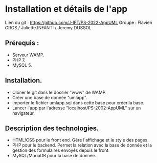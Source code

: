 # Installation et détails de l'app

Lien du git : https://github.com/J-IFT/PS-2022-AppUML
Groupe : Flavien GROS / Juliette INFANTI / Jeremy DUSSOL

## Prérequis : 
* Serveur WAMP.
* PHP 7.
* MySQL 5.
  
## Installation.
* Cloner le git dans le dossier "www" de WAMP.
* Créer une base de donnée "umlapp".
* Importer le fichier umlapp.sql dans cette base pour créer la base.
* Lancer l'app par l'adresse "localhost/PS-2002-AppUML" sur un navigateur.  

## Description des technologies.
* HTML/CSS pour le front end. Gère l'affichage et le style des pages.
* PHP pour le backend. Permet la relation avec la base de donnée et la gestion des formulaires envoyés depuis le front.
* MySQL/MariaDB pour la base de donnée.
